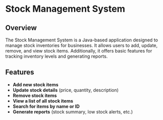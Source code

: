 # Stock Management System

## Overview
The Stock Management System is a Java-based application designed to manage stock inventories for businesses. It allows users to add, update, remove, and view stock items. Additionally, it offers basic features for tracking inventory levels and generating reports.

## Features
- **Add new stock items**
- **Update stock details** (price, quantity, description)
- **Remove stock items**
- **View a list of all stock items**
- **Search for items by name or ID**
- **Generate reports** (stock summary, low stock alerts, etc.)



